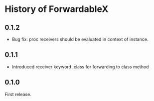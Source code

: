 # History of ForwardableX

## 0.1.2

* Bug fix: proc receivers should be evaluated in context of instance.

## 0.1.1

* Introduced receiver keyword :class for forwarding to class method

## 0.1.0

First release.
